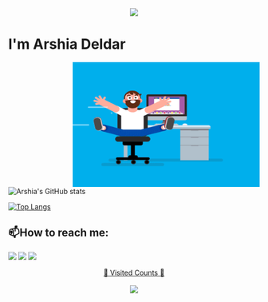 <div style="display: flex; justify-content: center;">
        <img align="center" src="https://raw.githubusercontent.com/iampavangandhi/iampavangandhi/master/gifs/hello.gif" />
    </div>

# I'm Arshia Deldar

<img align="right" height="250" width="375" alt="" src="https://github.com/AHGh1386/AHGh1386/blob/main/coder.gif" />

<br/>

![Arshia's GitHub stats](https://github-readme-stats.vercel.app/api?username=ArshiaDeldar&show_icons=true)

[![Top Langs](https://github-readme-stats.vercel.app/api/top-langs/?username=ArshiaDeldar&langs_count=8)](https://github.com/al102030/github-readme-stats)

## 📫How to reach me:
<img src="https://img.shields.io/badge/Telegram-2CA5E0?style=for-the-badge&logo=telegram&logoColor=white" /> <img src = "https://img.shields.io/badge/WHATSAPP-%2325D366.svg?&style=for-the-badge&logo=whatsapp&logoColor=white"/>
                                                                                [![](https://github.com/saadeghi/saadeghi/blob/master/dino.gif)](#)


<a target="blank" href="https://profile-counter.glitch.me/devgruu/count.svg">
            <p align="center">💖 Visited Counts 💖<br><br> <img
                    src="https://profile-counter.glitch.me/ArshiaDeldar/count.svg" />

                    
<!---
ArshiaDeldar/ArshiaDeldar is a ✨ special ✨ repository because its `README.md` (this file) appears on your GitHub profile.
You can click the Preview link to take a look at your changes.
--->
